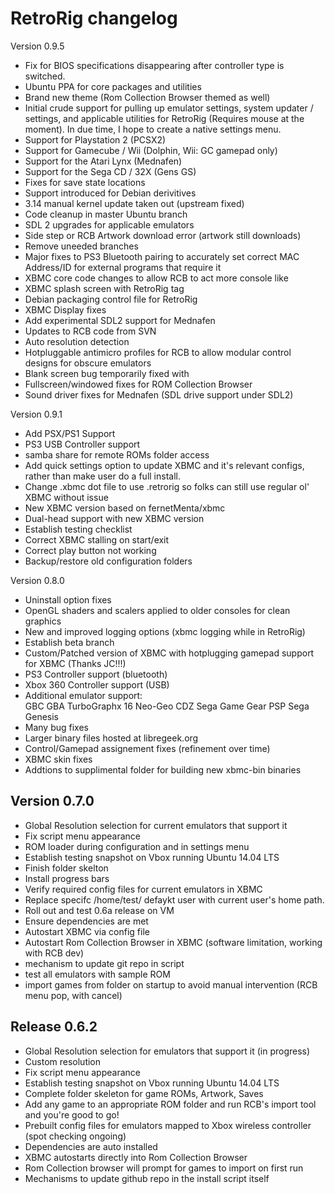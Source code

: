 RetroRig changelog
============================

Version 0.9.5

* Fix for BIOS specifications disappearing after controller type is switched.
* Ubuntu PPA for core packages and utilities
* Brand new theme (Rom Collection Browser themed as well)
* Initial crude support for pulling up emulator settings, system updater / settings, and applicable utilities for RetroRig (Requires mouse at the moment). In due time, I hope to create a native settings menu.
* Support for Playstation 2 (PCSX2)
* Support for Gamecube / Wii (Dolphin, Wii: GC gamepad only)
* Support for the Atari Lynx (Mednafen)
* Support for the Sega CD / 32X (Gens GS)
* Fixes for save state locations
* Support introduced for Debian derivitives
* 3.14 manual kernel update taken out (upstream fixed)
* Code cleanup in master Ubuntu branch
* SDL 2 upgrades for applicable emulators
* Side step or RCB Artwork download error (artwork still downloads)
* Remove uneeded branches
* Major fixes to PS3 Bluetooth pairing to accurately set correct MAC Address/ID for external programs that require it
* XBMC core code changes to allow RCB to act more console like
* XBMC splash screen with RetroRig tag
* Debian packaging control file for RetroRig
* XBMC Display fixes
* Add experimental SDL2 support for Mednafen
* Updates to RCB code from SVN
* Auto resolution detection
* Hotpluggable antimicro profiles for RCB to allow modular control designs for obscure emulators
* Blank screen bug temporarily fixed with 
* Fullscreen/windowed fixes for ROM Collection Browser
* Sound driver fixes for Mednafen (SDL drive support under SDL2)

Version 0.9.1

* Add PSX/PS1 Support
* PS3 USB Controller support
* samba share for remote ROMs folder access
* Add quick settings option to update XBMC and it's relevant configs, rather than make user do a full install.
* Change .xbmc dot file to use .retrorig so folks can still use regular ol' XBMC without issue
* New XBMC version based on fernetMenta/xbmc
* Dual-head support with new XBMC version
* Establish testing checklist
* Correct XBMC stalling on start/exit  
* Correct play button not working
* Backup/restore old configuration folders

Version 0.8.0

* Uninstall option fixes
* OpenGL shaders and scalers applied to older consoles for clean graphics
* New and improved logging options (xbmc logging while in RetroRig)
* Establish beta branch
* Custom/Patched version of XBMC with hotplugging gamepad support for XBMC (Thanks JC!!!)
* PS3 Controller support (bluetooth)
* Xbox 360 Controller support (USB)
* Additional emulator support:    
  GBC
  GBA
  TurboGraphx 16
  Neo-Geo CDZ
  Sega Game Gear
  PSP
  Sega Genesis
* Many bug fixes
* Larger binary files hosted at libregeek.org
* Control/Gamepad assignement fixes (refinement over time)
* XBMC skin fixes
* Addtions to supplimental folder for building new xbmc-bin binaries

Version 0.7.0
-------------

- Global Resolution selection for current emulators that support it  
- Fix script menu appearance  
- ROM loader during configuration and in settings menu  
- Establish testing snapshot on Vbox running Ubuntu 14.04 LTS  
- Finish folder skelton  
- Install progress bars  
- Verify required config files for current emulators in XBMC  
- Replace specifc /home/test/ defaykt user with current user's home path.  
- Roll out and test 0.6a release on VM  
- Ensure dependencies are met  
- Autostart XBMC via config file  
- Autostart Rom Collection Browser in XBMC (software limitation, working with RCB dev)  
- mechanism to update git repo in script  
- test all emulators with sample ROM  
- import games from folder on startup to avoid manual intervention (RCB menu pop, with cancel)  


Release 0.6.2
-------------

- Global Resolution selection for emulators that support it (in progress)
- Custom resolution
- Fix script menu appearance
- Establish testing snapshot on Vbox running Ubuntu 14.04 LTS
- Complete folder skeleton for game ROMs, Artwork, Saves
- Add any game to an appropriate ROM folder and run RCB's import tool and you're good to go!
- Prebuilt config files for emulators mapped to Xbox wireless controller (spot checking ongoing)
- Dependencies are auto installed
- XBMC autostarts directly into Rom Collection Browser
- Rom Collection browser will prompt for games to import on first run
- Mechanisms to update github repo in the install script itself

